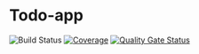 # Todo-app
![Build Status](https://github.com/Lee-Rhaan/Todo-app/actions/workflows/docker-publish.yml/badge.svg)
[![Coverage](https://sonarcloud.io/api/project_badges/measure?project=lee-rhaan_todo-app&metric=coverage)](https://sonarcloud.io/summary/new_code?id=lee-rhaan_todo-app)
[![Quality Gate Status](https://sonarcloud.io/api/project_badges/measure?project=Lee-Rhaan_Todo-app&metric=alert_status)](https://sonarcloud.io/summary/new_code?id=Lee-Rhaan_Todo-app)

